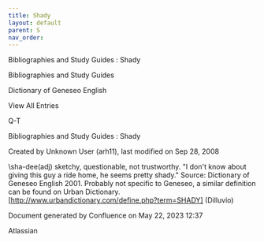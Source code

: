 ```yaml
---
title: Shady
layout: default
parent: S
nav_order:
---
```


Bibliographies and Study Guides : Shady

Bibliographies and Study Guides

Dictionary of Geneseo English

View All Entries

Q-T

Bibliographies and Study Guides : Shady

Created by  Unknown User (arh11), last modified on Sep 28, 2008

\sha-dee(adj) sketchy, questionable, not trustworthy. &quot;I don't know about giving this guy a ride home, he seems pretty shady.&quot; Source: Dictionary of Geneseo English 2001. Probably not specific to Geneseo, a similar definition can be found on Urban Dictionary. [http://www.urbandictionary.com/define.php?term=SHADY] (Dilluvio)

Document generated by Confluence on May 22, 2023 12:37

Atlassian
